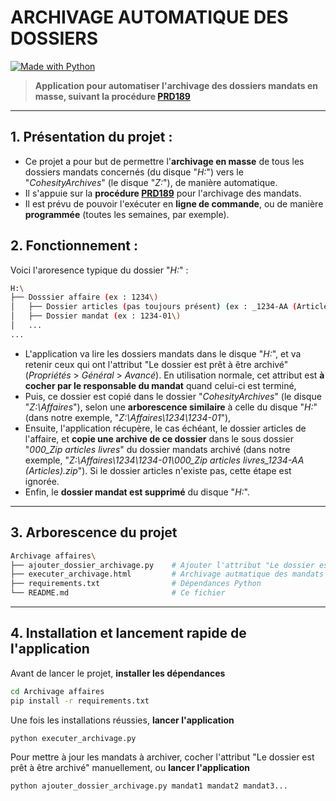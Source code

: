 # **ARCHIVAGE AUTOMATIQUE DES DOSSIERS**

[![Made with Python](https://img.shields.io/badge/Made%20with-Python-3776AB?style=for-the-badge&logo=python&logoColor=white)](https://www.python.org/)

> **Application pour automatiser l'archivage des dossiers mandats en masse, suivant la procédure [PRD189](https://qmt-group.atlassian.net/wiki/spaces/PRD101/pages/2893348870/PRD189_F_SL+-+Gestion+administrative+d+une+affaire#Archivage-des-affaires)**

---

## 1. Présentation du projet :

- Ce projet a pour but de permettre l'**archivage en masse** de tous les dossiers mandats concernés (du disque "*H:*") vers le "*CohesityArchives*" (le disque "*Z:*"), de manière automatique.
- Il s'appuie sur la **procédure [PRD189](https://qmt-group.atlassian.net/wiki/spaces/PRD101/pages/2893348870/PRD189_F_SL+-+Gestion+administrative+d+une+affaire#Archivage-des-affaires)** pour l'archivage des mandats.
- Il est prévu de pouvoir l'exécuter en **ligne de commande**, ou de manière **programmée** (toutes les semaines, par exemple).

## 2. Fonctionnement :

Voici l'aroresence typique du dossier "*H:*" :

```bash
H:\
├── Dosssier affaire (ex : 1234\)
│   ├── Dossier articles (pas toujours présent) (ex : _1234-AA (Articles)\)
│   ├── Dossier mandat (ex : 1234-01\)         
│   ...
...
```

- L'application va lire les dossiers mandats dans le disque "*H:*", et va retenir ceux qui ont l'attribut "Le dossier est prêt à être archivé" (*Propriétés* > *Général* > *Avancé*). En utilisation normale, cet attribut est **à cocher par le responsable du mandat** quand celui-ci est terminé,
- Puis, ce dossier est copié dans le dossier "*CohesityArchives*" (le disque "*Z:\Affaires*"), selon une **arborescence similaire** à celle du disque "*H:*" (dans notre exemple, "*Z:\Affaires\1234\1234-01*"),
- Ensuite, l'application récupère, le cas échéant, le dossier articles de l'affaire, et **copie une archive de ce dossier** dans le sous dossier "*000_Zip articles livres*" du dossier mandats archivé (dans notre exemple, "*Z:\Affaires\1234\1234-01\000_Zip articles livres\_1234-AA (Articles).zip*"). Si le dossier articles n'existe pas, cette étape est ignorée.
- Enfin, le **dossier mandat est supprimé** du disque "*H:*".

---

## 3. Arborescence du projet

```bash
Archivage affaires\
├── ajouter_dossier_archivage.py    # Ajouter l'attribut "Le dossier est prêt à être archivé" à la sélection de mandats
├── executer_archivage.html         # Archivage autmatique des mandats
├── requirements.txt                # Dépendances Python
└── README.md                       # Ce fichier
```

---

## 4. Installation et lancement rapide de l'application

Avant de lancer le projet, **installer les dépendances**
```bash
cd Archivage affaires
pip install -r requirements.txt
```

Une fois les installations réussies, **lancer l'application**
```bash
python executer_archivage.py
```

Pour mettre à jour les mandats à archiver, cocher l'attribut "Le dossier est prêt à être archivé" manuellement, ou **lancer l'application**
```bash
python ajouter_dossier_archivage.py mandat1 mandat2 mandat3...
```
